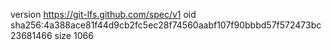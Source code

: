 version https://git-lfs.github.com/spec/v1
oid sha256:4a388ace81f44d9cb2fc5ec28f74560aabf107f90bbbd57f572473bc23681466
size 1066
